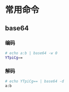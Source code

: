 # 常用命令

## base64

### 编码

```bash
# echo a:b | base64 -w 0
YTpiCg==
```

### 解码

```bash
# echo YTpiCg== | base64 -d
a:b
```
